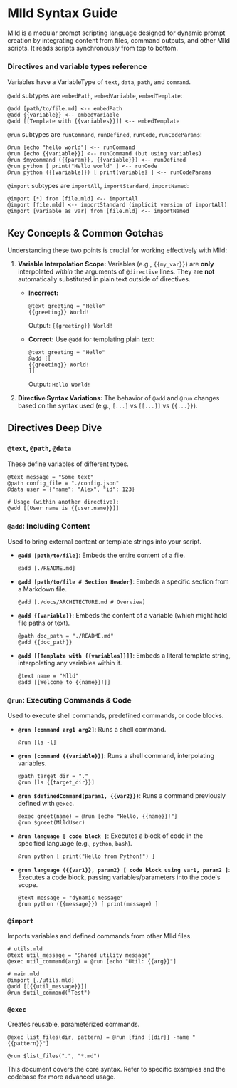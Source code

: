 # Mlld Syntax Guide

Mlld is a modular prompt scripting language designed for dynamic prompt creation by integrating content from files, command outputs, and other Mlld scripts. It reads scripts synchronously from top to bottom.

### Directives and variable types reference

Variables have a VariableType of `text`, `data`, `path`, and `command`.

`@add` subtypes are `embedPath`, `embedVariable`, `embedTemplate`:
```
@add [path/to/file.md] <-- embedPath
@add {{variable}} <-- embedVariable
@add [[Template with {{variables}}]] <-- embedTemplate
```
`@run` subtypes are `runCommand`, `runDefined`, `runCode`, `runCodeParams`:
```
@run [echo "hello world"] <-- runCommand
@run [echo {{variable}}] <-- runCommand (but using variables)
@run $mycommand ({{param}}, {{variable}}) <-- runDefined
@run python [ print("Hello world" ] <-- runCode
@run python ({{variable}}) [ print(variable} ] <-- runCodeParams
```
`@import` subtypes are `importAll`, `importStandard`, `importNamed`:
```
@import [*] from [file.mld] <-- importAll
@import [file.mld] <-- importStandard (implicit version of importAll)
@import [variable as var] from [file.mld] <-- importNamed
```

## Key Concepts & Common Gotchas

Understanding these two points is crucial for working effectively with Mlld:

1.  **Variable Interpolation Scope:** Variables (e.g., `{{my_var}}`) are **only** interpolated *within* the arguments of `@directive` lines. They are **not** automatically substituted in plain text outside of directives.

    *   **Incorrect:**
        ```mlld
        @text greeting = "Hello"
        {{greeting}} World! 
        ```
        Output: `{{greeting}} World!`

    *   **Correct:** Use `@add` for templating plain text:
        ```mlld
        @text greeting = "Hello"
        @add [[
        {{greeting}} World!
        ]]
        ```
        Output: `Hello World!`

2.  **Directive Syntax Variations:** The behavior of `@add` and `@run` changes based on the syntax used (e.g., `[...]` vs `[[...]]` vs `{{...}}`).

## Directives Deep Dive

### `@text`, `@path`, `@data`

These define variables of different types.

```mlld
@text message = "Some text"
@path config_file = "./config.json"
@data user = {"name": "Alex", "id": 123}

# Usage (within another directive):
@add [[User name is {{user.name}}]]
```

### `@add`: Including Content

Used to bring external content or template strings into your script.

*   **`@add [path/to/file]`**: Embeds the entire content of a file.
    ```mlld
    @add [./README.md]
    ```
*   **`@add [path/to/file # Section Header]`**: Embeds a specific section from a Markdown file.
    ```mlld
    @add [./docs/ARCHITECTURE.md # Overview]
    ```
*   **`@add {{variable}}`**: Embeds the content of a variable (which might hold file paths or text).
    ```mlld
    @path doc_path = "./README.md"
    @add {{doc_path}}
    ```
*   **`@add [[Template with {{variables}}]]`**: Embeds a literal template string, interpolating any variables within it.
    ```mlld
    @text name = "Mlld"
    @add [[Welcome to {{name}}!]]
    ```

### `@run`: Executing Commands & Code

Used to execute shell commands, predefined commands, or code blocks.

*   **`@run [command arg1 arg2]`**: Runs a shell command.
    ```mlld
    @run [ls -l]
    ```
*   **`@run [command {{variable}}]`**: Runs a shell command, interpolating variables.
    ```mlld
    @path target_dir = "."
    @run [ls {{target_dir}}]
    ```
*   **`@run $definedCommand(param1, {{var2}})`**: Runs a command previously defined with `@exec`.
    ```mlld
    @exec greet(name) = @run [echo "Hello, {{name}}!"]
    @run $greet(MlldUser)
    ```
*   **`@run language [ code block ]`**: Executes a block of code in the specified language (e.g., `python`, `bash`).
    ```mlld
    @run python [ print("Hello from Python!") ]
    ```
*   **`@run language ({{var1}}, param2) [ code block using var1, param2 ]`**: Executes a code block, passing variables/parameters into the code's scope.
    ```mlld
    @text message = "dynamic message"
    @run python ({{message}}) [ print(message) ] 
    ```

### `@import`

Imports variables and defined commands from other Mlld files.

```mlld
# utils.mld
@text util_message = "Shared utility message"
@exec util_command(arg) = @run [echo "Util: {{arg}}"]

# main.mld
@import [./utils.mld]
@add [[{{util_message}}]]
@run $util_command("Test")
```

### `@exec`

Creates reusable, parameterized commands.

```mlld
@exec list_files(dir, pattern) = @run [find {{dir}} -name "{{pattern}}"]

@run $list_files(".", "*.md") 
```

This document covers the core syntax. Refer to specific examples and the codebase for more advanced usage.


